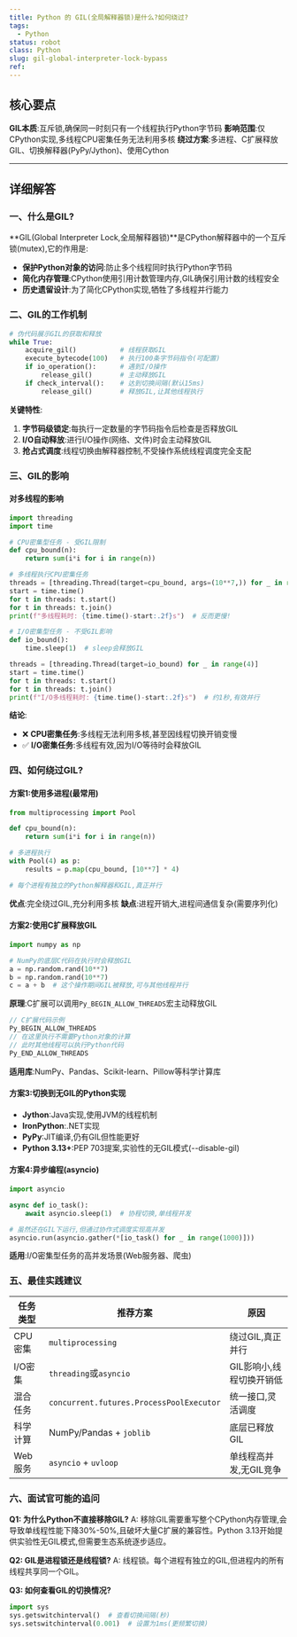 ```yaml
---
title: Python 的 GIL(全局解释器锁)是什么?如何绕过?
tags:
  - Python
status: robot
class: Python
slug: gil-global-interpreter-lock-bypass
ref:
---
```


## 核心要点

**GIL本质**:互斥锁,确保同一时刻只有一个线程执行Python字节码
**影响范围**:仅CPython实现,多线程CPU密集任务无法利用多核
**绕过方案**:多进程、C扩展释放GIL、切换解释器(PyPy/Jython)、使用Cython

---

## 详细解答

### 一、什么是GIL?

**GIL(Global Interpreter Lock,全局解释器锁)**是CPython解释器中的一个互斥锁(mutex),它的作用是:

- **保护Python对象的访问**:防止多个线程同时执行Python字节码
- **简化内存管理**:CPython使用引用计数管理内存,GIL确保引用计数的线程安全
- **历史遗留设计**:为了简化CPython实现,牺牲了多线程并行能力

### 二、GIL的工作机制

```python
# 伪代码展示GIL的获取和释放
while True:
    acquire_gil()           # 线程获取GIL
    execute_bytecode(100)   # 执行100条字节码指令(可配置)
    if io_operation():      # 遇到I/O操作
        release_gil()       # 主动释放GIL
    if check_interval():    # 达到切换间隔(默认15ms)
        release_gil()       # 释放GIL,让其他线程执行
```

**关键特性**:
1. **字节码级锁定**:每执行一定数量的字节码指令后检查是否释放GIL
2. **I/O自动释放**:进行I/O操作(网络、文件)时会主动释放GIL
3. **抢占式调度**:线程切换由解释器控制,不受操作系统线程调度完全支配

### 三、GIL的影响

#### 对多线程的影响

```python
import threading
import time

# CPU密集型任务 - 受GIL限制
def cpu_bound(n):
    return sum(i*i for i in range(n))

# 多线程执行CPU密集任务
threads = [threading.Thread(target=cpu_bound, args=(10**7,)) for _ in range(4)]
start = time.time()
for t in threads: t.start()
for t in threads: t.join()
print(f"多线程耗时: {time.time()-start:.2f}s")  # 反而更慢!

# I/O密集型任务 - 不受GIL影响
def io_bound():
    time.sleep(1)  # sleep会释放GIL

threads = [threading.Thread(target=io_bound) for _ in range(4)]
start = time.time()
for t in threads: t.start()
for t in threads: t.join()
print(f"I/O多线程耗时: {time.time()-start:.2f}s")  # 约1秒,有效并行
```

**结论**:
- ❌ **CPU密集任务**:多线程无法利用多核,甚至因线程切换开销变慢
- ✅ **I/O密集任务**:多线程有效,因为I/O等待时会释放GIL

### 四、如何绕过GIL?

#### 方案1:使用多进程(最常用)

```python
from multiprocessing import Pool

def cpu_bound(n):
    return sum(i*i for i in range(n))

# 多进程执行
with Pool(4) as p:
    results = p.map(cpu_bound, [10**7] * 4)

# 每个进程有独立的Python解释器和GIL,真正并行
```

**优点**:完全绕过GIL,充分利用多核
**缺点**:进程开销大,进程间通信复杂(需要序列化)

#### 方案2:使用C扩展释放GIL

```python
import numpy as np

# NumPy的底层C代码在执行时会释放GIL
a = np.random.rand(10**7)
b = np.random.rand(10**7)
c = a + b  # 这个操作期间GIL被释放,可与其他线程并行
```

**原理**:C扩展可以调用`Py_BEGIN_ALLOW_THREADS`宏主动释放GIL

```c
// C扩展代码示例
Py_BEGIN_ALLOW_THREADS
// 在这里执行不需要Python对象的计算
// 此时其他线程可以执行Python代码
Py_END_ALLOW_THREADS
```

**适用库**:NumPy、Pandas、Scikit-learn、Pillow等科学计算库

#### 方案3:切换到无GIL的Python实现

- **Jython**:Java实现,使用JVM的线程机制
- **IronPython**:.NET实现
- **PyPy**:JIT编译,仍有GIL但性能更好
- **Python 3.13+**:PEP 703提案,实验性的无GIL模式(--disable-gil)

#### 方案4:异步编程(asyncio)

```python
import asyncio

async def io_task():
    await asyncio.sleep(1)  # 协程切换,单线程并发

# 虽然还在GIL下运行,但通过协作式调度实现高并发
asyncio.run(asyncio.gather(*[io_task() for _ in range(1000)]))
```

**适用**:I/O密集型任务的高并发场景(Web服务器、爬虫)

### 五、最佳实践建议

| 任务类型 | 推荐方案 | 原因 |
|---------|---------|------|
| CPU密集 | `multiprocessing` | 绕过GIL,真正并行 |
| I/O密集 | `threading`或`asyncio` | GIL影响小,线程切换开销低 |
| 混合任务 | `concurrent.futures.ProcessPoolExecutor` | 统一接口,灵活调度 |
| 科学计算 | NumPy/Pandas + `joblib` | 底层已释放GIL |
| Web服务 | `asyncio` + `uvloop` | 单线程高并发,无GIL竞争 |

### 六、面试官可能的追问

**Q1: 为什么Python不直接移除GIL?**
A: 移除GIL需要重写整个CPython内存管理,会导致单线程性能下降30%-50%,且破坏大量C扩展的兼容性。Python 3.13开始提供实验性无GIL模式,但需要生态系统逐步适应。

**Q2: GIL是进程锁还是线程锁?**
A: 线程锁。每个进程有独立的GIL,但进程内的所有线程共享同一个GIL。

**Q3: 如何查看GIL的切换情况?**
```python
import sys
sys.getswitchinterval()  # 查看切换间隔(秒)
sys.setswitchinterval(0.001)  # 设置为1ms(更频繁切换)
```

